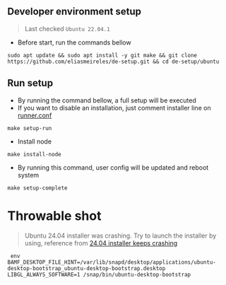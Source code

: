 ## Developer environment setup

> Last checked `Ubuntu 22.04.1`

- Before start, run the commands bellow

```shell
sudo apt update && sudo apt install -y git make && git clone https://github.com/eliasmeireles/de-setup.git && cd de-setup/ubuntu 
```

## Run setup

- By running the command bellow, a full setup will be executed
- If you want to disable an installation, just comment installer line on [runner.conf](runner.conf)

```shell
make setup-run
```

- Install node

```shell
make install-node
```

- By running this command, user config will be updated and reboot system

```shell
make setup-complete
```

# Throwable shot

> Ubuntu 24.04 installer was crashing. Try to launch the installer by using, reference
> from [24.04 installer keeps crashing](https://www.reddit.com/r/Ubuntu/comments/1cd6tkg/2404_installer_keeps_crashing/)

````shell
 env BAMF_DESKTOP_FILE_HINT=/var/lib/snapd/desktop/applications/ubuntu-desktop-bootstrap_ubuntu-desktop-bootstrap.desktop LIBGL_ALWAYS_SOFTWARE=1 /snap/bin/ubuntu-desktop-bootstrap
````


